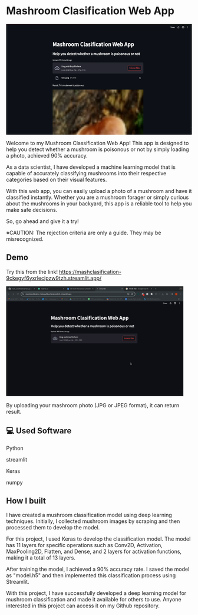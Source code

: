 
# Mashroom Clasification Web App
<img align="center" height="300" src="Screenshot 2024-03-15 at 10.26.02 PM.png"  />


Welcome to my Mushroom Classification Web App!
This app is designed to help you detect whether a mushroom is poisonous or not by simply loading a photo, achieved 90% accuracy. 

As a data scientist, I have developed a machine learning model that is capable of accurately classifying mushrooms into their respective categories based on their visual features. 

With this web app, you can easily upload a photo of a mushroom and have it classified instantly. Whether you are a mushroom forager or simply curious about the mushrooms in your backyard, this app is a reliable tool to help you make safe decisions. 

So, go ahead and give it a try!

※CAUTION: The rejection criteria are only a guide. They may be misrecognized.

## Demo
Try this from the link!
https://mashclasification-9ckegyf6yxrlecipzw9tzh.streamlit.app/

<img align="center" height="300" src="Screen Recording 2024-03-15 at 10.15.10 PM.gif"  />

By uploading your mashroom photo (JPG or JPEG format), it can return result.

## 💻 Used Software
Python

streamlit

Keras

numpy

## How I built
I have created a mushroom classification model using deep learning techniques. Initially, I collected mushroom images by scraping and then processed them to develop the model. 

For this project, I used Keras to develop the classification model. The model has 11 layers for specific operations such as Conv2D, Activation, MaxPooling2D, Flatten, and Dense, and 2 layers for activation functions, making it a total of 13 layers. 

After training the model, I achieved a 90% accuracy rate. I saved the model as "model.h5" and then implemented this classification process using Streamlit. 

With this project, I have successfully developed a deep learning model for mushroom classification and made it available for others to use. Anyone interested in this project can access it on my Github repository.
